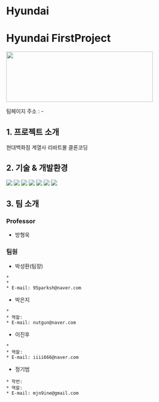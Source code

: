 # Hyundai
# Hyundai FirstProject 
  <img height="135" width="392" src="./Image/livart_logo.png">
 
 
 팀페이지 주소 : -
  
  
## 1. 프로젝트 소개 
현대백화점 계열사 리바트몰 클론코딩 


 
## 2. 기술 & 개발환경
<div align=> 
<img src="https://img.shields.io/badge/JAVA-007396?style=for-the-badge&logo=java&logoColor=white">
<img src="https://img.shields.io/badge/html-E34F26?style=for-the-badge&logo=html5&logoColor=white">
<img src="https://img.shields.io/badge/css-1572B6?style=for-the-badge&logo=css3&logoColor=white">
<img src="https://img.shields.io/badge/javascript-F7DF1E?style=for-the-badge&logo=javascript&logoColor=black">
<img src="https://img.shields.io/badge/eclipse-2C2255?style=for-the-badge&logo=eclipse&logoColor=white"> 
<img src="https://img.shields.io/badge/oracle-F80000?style=for-the-badge&logo=oracle&logoColor=white">
<img src="https://img.shields.io/badge/github-181717?style=for-the-badge&logo=github&logoColor=white">
</div>



## 3. 팀 소개

### Professor
  - 방형욱

### 팀원


- 박성환(팀장)
 
 ```
 * 
 * 
 * E-mail: 95parksh@naver.com
 ```

- 박은지 
 
 ```
 * 
 * 역할: 
 * E-mail: nutgun@naver.com
 ```

- 이진후

 ```
 * 
 * 역할: 
 * E-mail: iiii666@naver.com
 ```

- 정기범
 
 ```
 * 학번: 
 * 역할:   
 * E-mail: mjn9ine@gmail.com
 ```
